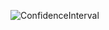 ![ConfidenceInterval](https://github.com/matt-charr/qAPP/assets/68332647/a662402e-97b6-41da-b967-ef2d23704f26)
